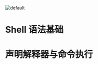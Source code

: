 ![default](https://user-images.githubusercontent.com/5803001/45228854-de88b400-b2f6-11e8-9ab0-d393ed19f21f.png)

# Shell 语法基础

# 声明解释器与命令执行

```sh
```
